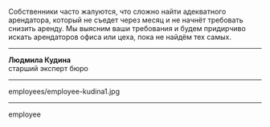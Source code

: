 Собственники часто жалуются, что&nbsp;сложно найти адекватного арендатора, который не&nbsp;съедет через&nbsp;месяц и&nbsp;не&nbsp;начнёт требовать снизить аренду. Мы&nbsp;выясним ваши требования и&nbsp;будем придирчиво искать арендаторов офиса или&nbsp;цеха, пока не&nbsp;найдём тех&nbsp;самых.

----

<b>Людмила Кудина</b><br />старший эксперт бюро

----

employees/employee-kudina1.jpg

----

employee